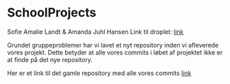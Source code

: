 # SchoolProjects

Sofie Amalie Landt & Amanda Juhl Hansen
Link til droplet: [link](http://157.230.97.134/CupCakeShop/)

Grundet gruppeproblemer har vi lavet et nyt repository inden vi afleverede vores projekt. Dette betyder at alle vores commits i løbet af projektet ikke er at finde på det nye repository. 

Her er et link til det gamle repository med alle vores commits [link](https://github.com/drh89/SchoolProjects)


